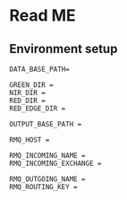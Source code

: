 # Read ME

## Environment setup

```
DATA_BASE_PATH=

GREEN_DIR =
NIR_DIR =
RED_DIR =
RED_EDGE_DIR =

OUTPUT_BASE_PATH =

RMQ_HOST =

RMQ_INCOMING_NAME =
RMQ_INCOMING_EXCHANGE =

RMQ_OUTGOING_NAME =
RMQ_ROUTING_KEY =

```
